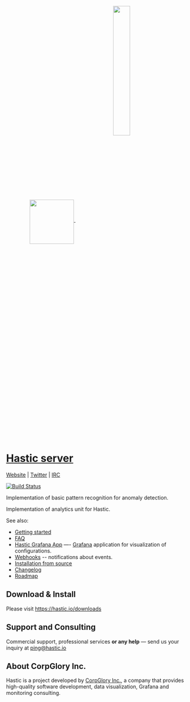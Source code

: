 <p align="center">
  <a href=#hastic-server->
    <img width="auto" align="middle" height="120px" src="https://github.com/hastic/hastic-server/blob/master/images/hastic_server.png" />
    <img hspace="50" align="middle" width="30%" height="30%" src="https://github.com/hastic/hastic-server/blob/master/images/hastic_logo.png" />
  </a>
</p>


[Hastic server](https://hastic.io)
================
[Website](https://hastic.io) |
[Twitter](https://twitter.com/hasticio) | 
[IRC](https://webchat.freenode.net/?channels=#hastic)

[![Build Status](https://travis-ci.org/hastic/hastic-server.svg?branch=master)](https://travis-ci.org/hastic/hastic-server)


Implementation of basic pattern recognition for anomaly detection.

Implementation of analytics unit for Hastic.

See also:
* [Getting started](https://github.com/hastic/hastic-server/wiki#getting-started)
* [FAQ](https://github.com/hastic/hastic-server/wiki/FAQ)
* [Hastic Grafana App](https://github.com/hastic/hastic-grafana-app) —- [Grafana](https://grafana.com/) application for visualization of configurations.
* [Webhooks](https://github.com/hastic/hastic-server/wiki/Webhooks) -- notifications about events.
* [Installation from source](https://github.com/hastic/hastic-server/wiki/Installation-from-source)
* [Changelog](https://github.com/hastic/hastic-server/wiki/Changelog)
* [Roadmap](https://github.com/hastic/hastic-server/wiki/Roadmap)

## Download & Install

Please visit https://hastic.io/downloads

## Support and Consulting

Commercial support, professional services **or any help** — send us your inquiry at ping@hastic.io

## About CorpGlory Inc.
Hastic is a project developed by [CorpGlory Inc.](https://corpglory.com/), a company that provides high-quality software development, data visualization, Grafana and monitoring consulting.

